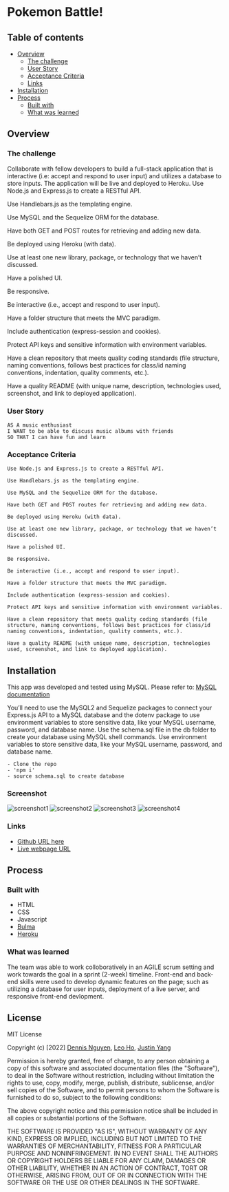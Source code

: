 # Pokemon Battle!

## Table of contents

- [Overview](#overview)
  - [The challenge](#the-challenge)
  - [User Story](#user-story)
  - [Acceptance Criteria](#acceptance-criteria)
  - [Links](#links)
- [Installation](#installation)
- [Process](#process)
  - [Built with](#built-with)
  - [What was learned](#what-i-learned)

## Overview

### The challenge

Collaborate with fellow developers to build a full-stack application that is interactive (i.e: accept and respond to user input) and utilizes a database to store inputs. The application will be live and deployed to Heroku.
Use Node.js and Express.js to create a RESTful API.

Use Handlebars.js as the templating engine.

Use MySQL and the Sequelize ORM for the database.

Have both GET and POST routes for retrieving and adding new data.

Be deployed using Heroku (with data).

Use at least one new library, package, or technology that we haven’t discussed.

Have a polished UI.

Be responsive.

Be interactive (i.e., accept and respond to user input).

Have a folder structure that meets the MVC paradigm.

Include authentication (express-session and cookies).

Protect API keys and sensitive information with environment variables.

Have a clean repository that meets quality coding standards (file structure, naming conventions, follows best practices for class/id naming conventions, indentation, quality comments, etc.).

Have a quality README (with unique name, description, technologies used, screenshot, and link to deployed application).

### User Story

    AS A music enthusiast 
    I WANT to be able to discuss music albums with friends
    SO THAT I can have fun and learn

### Acceptance Criteria
    Use Node.js and Express.js to create a RESTful API.

    Use Handlebars.js as the templating engine.

    Use MySQL and the Sequelize ORM for the database.

    Have both GET and POST routes for retrieving and adding new data.

    Be deployed using Heroku (with data).

    Use at least one new library, package, or technology that we haven’t discussed.

    Have a polished UI.

    Be responsive.

    Be interactive (i.e., accept and respond to user input).

    Have a folder structure that meets the MVC paradigm.

    Include authentication (express-session and cookies).

    Protect API keys and sensitive information with environment variables.

    Have a clean repository that meets quality coding standards (file structure, naming conventions, follows best practices for class/id naming conventions, indentation, quality comments, etc.).

    Have a quality README (with unique name, description, technologies used, screenshot, and link to deployed application).

## Installation
  This app was developed and tested using MySQL. Please refer to: [MySQL documentation](https://dev.mysql.com/doc/mysql-installation-excerpt/5.7/en/)
  
  You’ll need to use the MySQL2 and Sequelize packages to connect your Express.js API to a MySQL database and the dotenv package to use environment variables to store sensitive data, like your MySQL username, password, and database name.
  Use the schema.sql file in the db folder to create your database using MySQL shell commands. Use environment variables to store sensitive data, like your MySQL username, password, and database name.

    
    - Clone the repo
    - 'npm i'
    - source schema.sql to create database
    
### Screenshot

![screenshot1](assets/images/screenshot.png)
![screenshot2](assets/images/screenshot_1.png)
![screenshot3](assets/images/screenshot_1.png)
![screenshot4](assets/images/screenshot_1.png)


### Links

- [Github URL here](https://github.com/dnsnguy08/sing_it_loud)
- [Live webpage URL](https://sing-it-loud.herokuapp.com/)

## Process

### Built with
- HTML
- CSS
- Javascript
- [Bulma](https://bulma.io/documentation/)
- [Heroku](https://id.heroku.com/)
### What was learned
The team was able to work colloboratively in an AGILE scrum setting and work towards the goal in a sprint (2-week) timeline. Front-end and back-end skills were used to develop dynamic features on the page; such as utilizing a database for user inputs, deployment of a live server, and responsive front-end devlopment. 

## License
MIT License

Copyright (c) [2022] [Dennis Nguyen](https://github.com/dnsnguy08), [Leo Ho](), [Justin Yang]()

Permission is hereby granted, free of charge, to any person obtaining a copy
of this software and associated documentation files (the "Software"), to deal
in the Software without restriction, including without limitation the rights
to use, copy, modify, merge, publish, distribute, sublicense, and/or sell
copies of the Software, and to permit persons to whom the Software is
furnished to do so, subject to the following conditions:

The above copyright notice and this permission notice shall be included in all
copies or substantial portions of the Software.

THE SOFTWARE IS PROVIDED "AS IS", WITHOUT WARRANTY OF ANY KIND, EXPRESS OR
IMPLIED, INCLUDING BUT NOT LIMITED TO THE WARRANTIES OF MERCHANTABILITY,
FITNESS FOR A PARTICULAR PURPOSE AND NONINFRINGEMENT. IN NO EVENT SHALL THE
AUTHORS OR COPYRIGHT HOLDERS BE LIABLE FOR ANY CLAIM, DAMAGES OR OTHER
LIABILITY, WHETHER IN AN ACTION OF CONTRACT, TORT OR OTHERWISE, ARISING FROM,
OUT OF OR IN CONNECTION WITH THE SOFTWARE OR THE USE OR OTHER DEALINGS IN THE
SOFTWARE.
